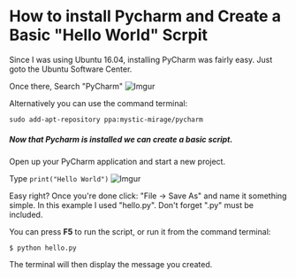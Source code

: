 # How to install Pycharm and Create a Basic "Hello World" Scrpit


Since I was using Ubuntu 16.04, installing PyCharm was fairly easy. Just goto the Ubuntu Software Center.

Once there, Search "PyCharm"
![Imgur](https://i.imgur.com/xsFBJN2.png)

Alternatively you can use the command terminal:

`sudo add-apt-repository ppa:mystic-mirage/pycharm`



##### Now that Pycharm is installed we can create a basic script.

Open up your PyCharm application and start a new project.

Type `print("Hello World")`
![Imgur](https://i.imgur.com/XHCnvRz.png)

Easy right? Once you're done click: "File -> Save As" and name it something simple. In this example I used "hello.py". Don't forget ".py" must be included.

You can press **F5** to run the script, or run it from the command terminal:

`$ python hello.py`

The terminal will then display the message you created. 


